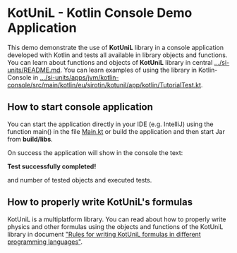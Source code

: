 # KotUniL - Kotlin Console Demo Application


This demo demonstrate the use of **KotUniL** library in a console application developed with Kotlin and tests all available in library objects and functions.
You can learn about functions and objects of **KotUniL** library in central [.../si-units/README.md](https://github.com/vsirotin/si-units/blob/8a4c1406be962031dd32724470fd15367c230e5d/README.md).
You can learn examples of using the library in Kotlin-Console in [.../si-units/apps/jvm/kotlin-console/src/main/kotlin/eu/sirotin/kotunil/app/kotlin/TutorialTest.kt](https://github.com/vsirotin/si-units/blob/8a4c1406be962031dd32724470fd15367c230e5d/apps/jvm/kotlin-console/src/main/kotlin/eu/sirotin/kotunil/app/kotlin/TutorialTest.kt).

## How to start console application
You can start the application directly in your IDE (e.g. IntelliJ) 
using the function main() in the file [Main.kt](https://github.com/vsirotin/si-units/blob/8a4c1406be962031dd32724470fd15367c230e5d/apps/jvm/kotlin-console/src/main/kotlin/eu/sirotin/kotunil/app/kotlin/Main.kt) 
or build the application and then start Jar from **build/libs**.

On success the application will show in the console the text:

**Test successfully completed!**

and number of tested objects and executed tests. 

## How to properly write KotUniL's formulas
KotUniL is a multiplatform library.
You can read about how to properly write physics and other formulas
using the objects and functions of the KotUniL library in document
["Rules for writing KotUniL formulas in different programming languages"](https://github.com/vsirotin/si-units/blob/c3f1b87c2fa4b35adc64b676318e27eae3e246e5/RulesWritingFormulas.md).